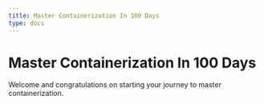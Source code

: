 ```yaml
---
title: Master Containerization In 100 Days
type: docs
---
```


# Master Containerization In 100 Days

Welcome and congratulations on starting your journey to master containerization.
